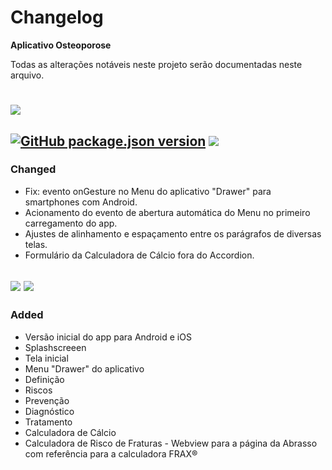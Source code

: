 # Changelog 

**Aplicativo Osteoporose**

Todas as alterações notáveis ​​neste projeto serão documentadas neste arquivo.

# 

## [![](https://img.shields.io/badge/Version-Unreleased-4090f4?style=for-the-badge)](https://github.com/colliplanura/Osteoporose/compare/v1.0.1...HEAD)

## [![GitHub package.json version](https://img.shields.io/github/package-json/v/colliplanura/Osteoporose?color=4090f4&style=for-the-badge)](https://github.com/colliplanura/Osteoporose/compare/v0.0.1...v1.0.1) ![](https://img.shields.io/static/v1?label=Data&message=2019-11-03&color=4090f4&style=for-the-badge)

### Changed

- Fix: evento onGesture no Menu do aplicativo "Drawer" para smartphones com Android.
- Acionamento do evento de abertura automática do Menu no primeiro carregamento do app.
- Ajustes de alinhamento e espaçamento entre os parágrafos de diversas telas.
- Formulário da Calculadora de Cálcio fora do Accordion.

## [![](https://img.shields.io/badge/Version-v0.0.1-4090f4?style=for-the-badge)](https://github.com/colliplanura/Osteoporose/releases/tag/v0.0.1) ![](https://img.shields.io/static/v1?label=Data&message=2019-10-28&color=4090f4&style=for-the-badge)

### Added

- Versão inicial do app para Android e iOS
- Splashscreeen
- Tela inicial
- Menu "Drawer" do aplicativo
- Definição
- Riscos
- Prevenção
- Diagnóstico
- Tratamento
- Calculadora de Cálcio
- Calculadora de Risco de Fraturas - Webview para a página da Abrasso com referência para a calculadora FRAX®

[unreleased]: https://github.com/colliplanura/Osteoporose/compare/v1.0.1...HEAD
[1.0.1]: fsfsfd
[0.0.1]: https://github.com/colliplanura/Osteoporose/releases/tag/v0.0.1
